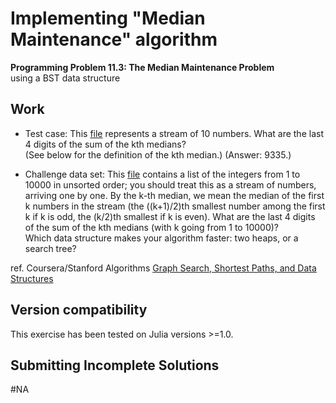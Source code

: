# Implementing "Median Maintenance" algorithm

  **Programming Problem 11.3: The Median Maintenance Problem**  
  using a BST data structure


## Work

 - Test case: This [file](https://github.com/pascal-p/julia-exercism/blob/master/Algo/08-median-maintenance/testfiles/problem11.3test.txt) represents a stream of 10 numbers. What are the last 4 digits of the sum of the kth medians?  
 (See below for the definition of the kth median.) (Answer: 9335.)

 - Challenge data set: This [file](https://github.com/pascal-p/julia-exercism/blob/master/Algo/08-median-maintenance/testfiles/problem11.3.txt) contains a list of the integers from 1 to 10000 in unsorted order; you should treat this as a stream of numbers, arriving one by one.
 By the k-th median, we mean the median of the first k numbers in the stream (the ((k+1)/2)th smallest number among the first k if k is odd, the (k/2)th smallest if k is even). What are the last 4 digits of the sum of the kth medians (with k going from 1 to 10000)?  
   Which data structure makes your algorithm faster: two heaps, or a search tree?


ref. Coursera/Stanford Algorithms [Graph Search, Shortest Paths, and Data Structures](https://www.coursera.org/learn/algorithms-graphs-data-structures/home/welcome)

## Version compatibility
This exercise has been tested on Julia versions >=1.0.

## Submitting Incomplete Solutions
#NA
